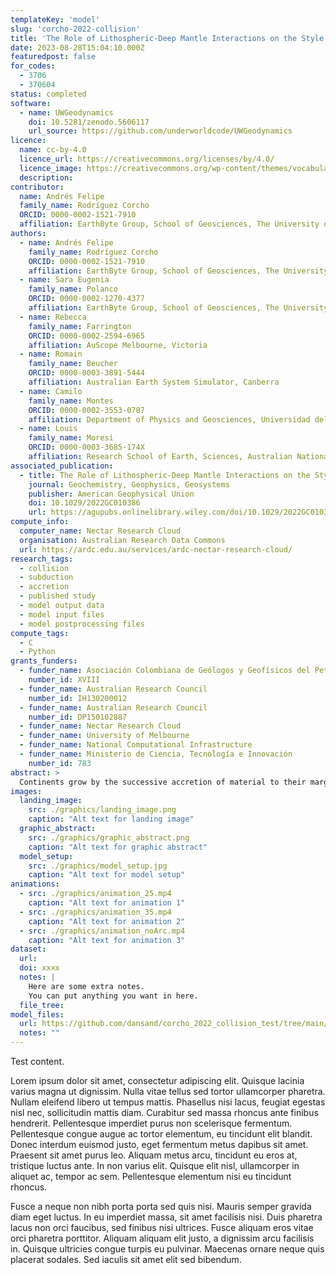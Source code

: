 ```yaml
---
templateKey: 'model'
slug: 'corcho-2022-collision'
title: 'The Role of Lithospheric-Deep Mantle Interactions on the Style and Stress Evolution of Arc-Continent Collision'
date: 2023-08-28T15:04:10.000Z
featuredpost: false
for_codes:
  - 3706
  - 370604
status: completed
software:
  - name: UWGeodynamics
    doi: 10.5281/zenodo.5606117
    url_source: https://github.com/underworldcode/UWGeodynamics
licence:
  name: cc-by-4.0
  licence_url: https://creativecommons.org/licenses/by/4.0/
  licence_image: https://creativecommons.org/wp-content/themes/vocabulary-theme/vocabulary/svg/cc/icons/cc-icons.svg#cc-logo
  description:
contributor:
  name: Andrés Felipe
  family_name: Rodríguez Corcho
  ORCID: 0000-0002-1521-7910
  affiliation: EarthByte Group, School of Geosciences, The University of Sydney
authors:
  - name: Andrés Felipe
    family_name: Rodríguez Corcho
    ORCID: 0000-0002-1521-7910
    affiliation: EarthByte Group, School of Geosciences, The University of Sydney
  - name: Sara Eugenia
    family_name: Polanco
    ORCID: 0000-0002-1270-4377
    affiliation: EarthByte Group, School of Geosciences, The University of Sydney
  - name: Rebecca
    family_name: Farrington
    ORCID: 0000-0002-2594-6965
    affiliation: AuScope Melbourne, Victoria
  - name: Romain
    family_name: Beucher
    ORCID: 0000-0003-3891-5444
    affiliation: Australian Earth System Simulator, Canberra
  - name: Camilo
    family_name: Montes
    ORCID: 0000-0002-3553-0787
    affiliation: Department of Physics and Geosciences, Universidad del Norte
  - name: Louis
    family_name: Moresi
    ORCID: 0000-0003-3685-174X
    affiliation: Research School of Earth, Sciences, Australian National University
associated_publication:
  - title: The Role of Lithospheric-Deep Mantle Interactions on the Style and Stress Evolution of Arc-Continent Collision
    journal: Geochemistry, Geophysics, Geosystems
    publisher: American Geophysical Union
    doi: 10.1029/2022GC010386
    url: https://agupubs.onlinelibrary.wiley.com/doi/10.1029/2022GC010386
compute_info:
  computer_name: Nectar Research Cloud
  organisation: Australian Research Data Commons
  url: https://ardc.edu.au/services/ardc-nectar-research-cloud/
research_tags:
  - collision
  - subduction
  - accretion
  - published study
  - model output data
  - model input files
  - model postprocessing files
compute_tags:
  - C
  - Python
grants_funders:
  - funder_name: Asociación Colombiana de Geólogos y Geofísicos del Petróleo
    number_id: XVIII
  - funder_name: Australian Research Council
    number_id: IH130200012
  - funder_name: Australian Research Council
    number_id: DP150102887
  - funder_name: Nectar Research Cloud
  - funder_name: University of Melbourne
  - funder_name: National Computational Infrastructure
  - funder_name: Ministerio de Ciencia, Tecnología e Innovación
    number_id: 783
abstract: >
  Continents grow by the successive accretion of material to their margins, mostly collision and accretion of intra-oceanic magmatic arcs. We investigate the effect of arc buoyancy and viscosity on the mode of collision, and the effects on the margin using a computer modeling approach. Our simulations show that upon collision, it is a small differential in density (3%) between the colliding arc and the continental margin that dictates whether subduction continues or stops after collision. In addition, our models show that arc buoyancy and viscosity drive lithospheric extension in the continental plate. Also, as the subducting slab reaches a mantle discontinuity at 660 km depth, it folds and causes strain and stress fluctuations on the margin.
images:
  landing_image:
    src: ./graphics/landing_image.png
    caption: "Alt text for landing image"
  graphic_abstract:
    src: ./graphics/graphic_abstract.png
    caption: "Alt text for graphic abstract"
  model_setup:
    src: ./graphics/model_setup.jpg
    caption: "Alt text for model setup"
animations:
  - src: ./graphics/animation_25.mp4
    caption: "Alt text for animation 1"
  - src: ./graphics/animation_35.mp4
    caption: "Alt text for animation 2"
  - src: ./graphics/animation_noArc.mp4
    caption: "Alt text for animation 3"
dataset:
  url:
  doi: xxxx
  notes: |
    Here are some extra notes.
    You can put anything you want in here.
  file_tree:
model_files:
  url: https://github.com/dansand/corcho_2022_collision_test/tree/main/model_reproduction_files
  notes: ""
---
```

Test content.

Lorem ipsum dolor sit amet, consectetur adipiscing elit. Quisque lacinia varius magna ut dignissim. Nulla vitae tellus sed tortor ullamcorper pharetra. Nullam eleifend libero ut tempus mattis. Phasellus nisi lacus, feugiat egestas nisl nec, sollicitudin mattis diam. Curabitur sed massa rhoncus ante finibus hendrerit. Pellentesque imperdiet purus non scelerisque fermentum. Pellentesque congue augue ac tortor elementum, eu tincidunt elit blandit. Donec interdum euismod justo, eget fermentum metus dapibus sit amet. Praesent sit amet purus leo. Aliquam metus arcu, tincidunt eu eros at, tristique luctus ante. In non varius elit. Quisque elit nisl, ullamcorper in aliquet ac, tempor ac sem. Pellentesque elementum nisi eu tincidunt rhoncus.

Fusce a neque non nibh porta porta sed quis nisi. Mauris semper gravida diam eget luctus. In eu imperdiet massa, sit amet facilisis nisi. Duis pharetra lacus non orci faucibus, sed finibus nisi ultrices. Fusce aliquam eros vitae orci pharetra porttitor. Aliquam aliquam elit justo, a dignissim arcu facilisis in. Quisque ultricies congue turpis eu pulvinar. Maecenas ornare neque quis placerat sodales. Sed iaculis sit amet elit sed bibendum.
